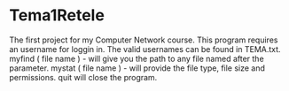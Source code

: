 # Tema1Retele
The first project for my Computer Network course.
This program requires an username for loggin in. The valid usernames can be found in TEMA.txt. 
myfind ( file name ) - will give you the path to any file named after the parameter. 
mystat ( file name ) - will provide the file type, file size and permissions.
quit will close the program. 

